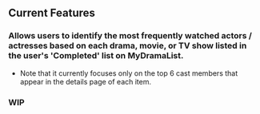 ## Current Features

### Allows users to identify the most frequently watched actors / actresses based on each drama, movie, or TV show listed in the user's 'Completed' list on MyDramaList.

- Note that it currently focuses only on the top 6 cast members that appear in the details page of each item.

### WIP
